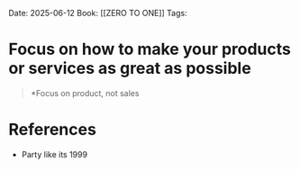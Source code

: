 Date: 2025-06-12
Book: [[ZERO TO ONE]]
Tags: 

# Focus on how to make your products or services as great as possible

>*Focus on product, not sales 
# References 
- Party like its 1999